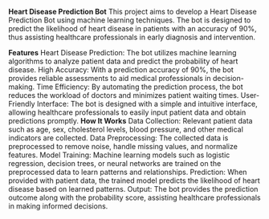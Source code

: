 **Heart Disease Prediction Bot**
This project aims to develop a Heart Disease Prediction Bot using machine learning techniques. The bot is designed to predict the likelihood of heart disease in patients with an accuracy of 90%, thus assisting healthcare professionals in early diagnosis and intervention.

**Features**
Heart Disease Prediction: The bot utilizes machine learning algorithms to analyze patient data and predict the probability of heart disease.
High Accuracy: With a prediction accuracy of 90%, the bot provides reliable assessments to aid medical professionals in decision-making.
Time Efficiency: By automating the prediction process, the bot reduces the workload of doctors and minimizes patient waiting times.
User-Friendly Interface: The bot is designed with a simple and intuitive interface, allowing healthcare professionals to easily input patient data and obtain predictions promptly.
**How It Works**
Data Collection: Relevant patient data such as age, sex, cholesterol levels, blood pressure, and other medical indicators are collected.
Data Preprocessing: The collected data is preprocessed to remove noise, handle missing values, and normalize features.
Model Training: Machine learning models such as logistic regression, decision trees, or neural networks are trained on the preprocessed data to learn patterns and relationships.
Prediction: When provided with patient data, the trained model predicts the likelihood of heart disease based on learned patterns.
Output: The bot provides the prediction outcome along with the probability score, assisting healthcare professionals in making informed decisions.
